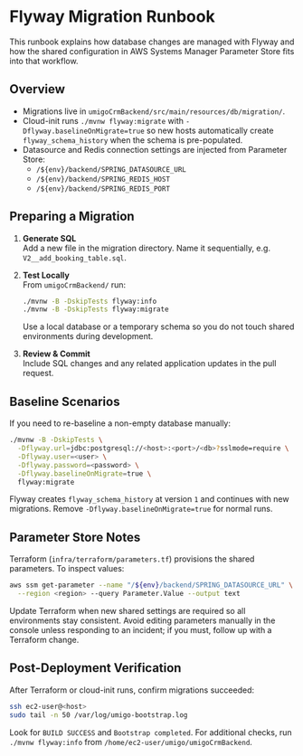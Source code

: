 # Flyway Migration Runbook

This runbook explains how database changes are managed with Flyway and how the shared configuration in AWS Systems Manager Parameter Store fits into that workflow.

## Overview

- Migrations live in `umigoCrmBackend/src/main/resources/db/migration/`.
- Cloud-init runs `./mvnw flyway:migrate` with `-Dflyway.baselineOnMigrate=true` so new hosts automatically create `flyway_schema_history` when the schema is pre-populated.
- Datasource and Redis connection settings are injected from Parameter Store:
  - `/${env}/backend/SPRING_DATASOURCE_URL`
  - `/${env}/backend/SPRING_REDIS_HOST`
  - `/${env}/backend/SPRING_REDIS_PORT`

## Preparing a Migration

1. **Generate SQL**  
   Add a new file in the migration directory. Name it sequentially, e.g. `V2__add_booking_table.sql`.

2. **Test Locally**  
   From `umigoCrmBackend/` run:
   ```bash
   ./mvnw -B -DskipTests flyway:info
   ./mvnw -B -DskipTests flyway:migrate
   ```
   Use a local database or a temporary schema so you do not touch shared environments during development.

3. **Review & Commit**  
   Include SQL changes and any related application updates in the pull request.

## Baseline Scenarios

If you need to re-baseline a non-empty database manually:

```bash
./mvnw -B -DskipTests \
  -Dflyway.url=jdbc:postgresql://<host>:<port>/<db>?sslmode=require \
  -Dflyway.user=<user> \
  -Dflyway.password=<password> \
  -Dflyway.baselineOnMigrate=true \
  flyway:migrate
```

Flyway creates `flyway_schema_history` at version `1` and continues with new migrations. Remove `-Dflyway.baselineOnMigrate=true` for normal runs.

## Parameter Store Notes

Terraform (`infra/terraform/parameters.tf`) provisions the shared parameters. To inspect values:

```bash
aws ssm get-parameter --name "/${env}/backend/SPRING_DATASOURCE_URL" \
  --region <region> --query Parameter.Value --output text
```

Update Terraform when new shared settings are required so all environments stay consistent. Avoid editing parameters manually in the console unless responding to an incident; if you must, follow up with a Terraform change.

## Post-Deployment Verification

After Terraform or cloud-init runs, confirm migrations succeeded:

```bash
ssh ec2-user@<host>
sudo tail -n 50 /var/log/umigo-bootstrap.log
```

Look for `BUILD SUCCESS` and `Bootstrap completed`. For additional checks, run `./mvnw flyway:info` from `/home/ec2-user/umigo/umigoCrmBackend`.